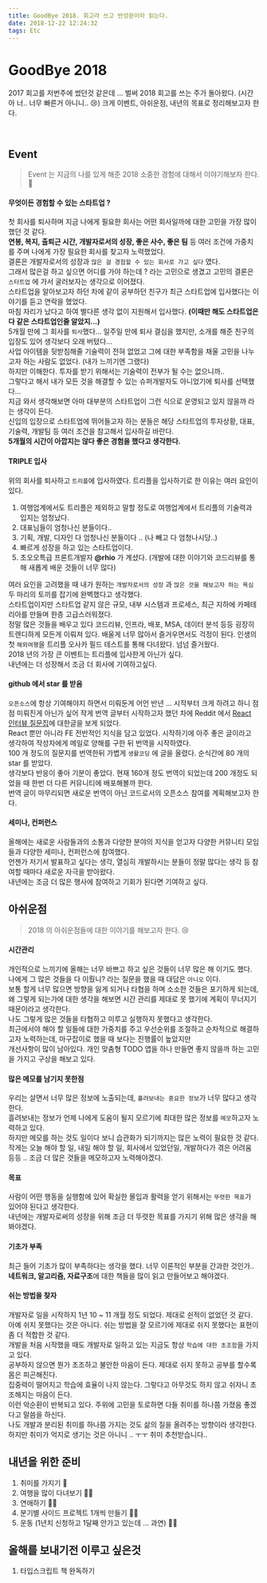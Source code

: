 ```yaml
---
title: GoodBye 2018. 회고라 쓰고 반성문이라 읽는다.
date: 2018-12-22 12:24:32
tags: Etc
---
```


# GoodBye 2018 
2017 회고를 저번주에 썼던것 같은데 ... 벌써 2018 회고를 쓰는 주가 돌아왔다. (시간아 너.. 너무 빠른거 아니니.. 😢) 
크게 이벤트, 아쉬운점, 내년의 목표로 정리해보고자 한다.  

<br/>

## Event 
> Event 는 지금의 나를 있게 해준 2018 소중한 경험에 대해서 이야기해보자 한다. 👏

#### 무엇이든 경험할 수 있는 스타트업 ?

첫 회사를 퇴사하며 지금 나에게 필요한 회사는 어떤 회사일까에 대한 고민을 가장 많이 했던 것 같다.  
**연봉, 복지, 출퇴근 시간, 개발자로서의 성장, 좋은 사수, 좋은 팀** 등 여러 조건에 가중치를 주며 나에게 가장 필요한 회사를 찾고자 노력했었다.  
결론은 개발자로서의 성장과 `많은 걸 경험할 수 있는 회사로 가고 싶다` 였다. <br/>
그래서 많은걸 하고 싶으면 어디를 가야 하는데 ? 라는 고민으로 생겼고 고민의 결론은 `스타트업` 에 가서 굴러보자는 생각으로 이어졌다.   
스타트업을 알아보고자 하던 차에 같이 공부하던 친구가 최근 스타트업에 입사했다는 이야기를 듣고 연락을 했었다.  
마침 자리가 났다고 하여 별다른 생각 없이 지원해서 입사했다. **(이때만 해도 스타트업은 다 같은 스타트업인줄 알았지...)**  <br/>
5개월 만에 그 회사를 `퇴사`했다... 일주일 만에 퇴사 결심을 했지만, 소개를 해준 친구의 입장도 있어 생각보다 오래 버텼다...   
사업 아이템을 뒷받침해줄 기술력이 전혀 없었고 그에 대한 부족함을 채울 고민을 나누고자 하는 사람도 없었다. (내가 느끼기엔 그랬다)   
하지만 이해한다. 투자를 받기 위해서는 기술력이 전부가 될 수는 없으니까..    
그렇다고 해서 내가 모든 것을 해결할 수 있는 슈퍼개발자도 아니었기에 퇴사를 선택했다...   
지금 와서 생각해보면 아마 대부분의 스타트업이 그런 식으로 운영되고 있지 않을까 라는 생각이 든다.   
신입의 입장으로 스타트업에 뛰어들고자 하는 분들은 해당 스타트업의 투자상황, 대표, 기술력, 개발팀 등 여러 조건을 참고해서 입사하길 바란다.  
**5개월의 시간이 아깝지는 않다 좋은 경험을 했다고 생각한다.**

#### TRIPLE 입사 
위의 회사를 퇴사하고 `트리플`에 입사하였다. 트리플을 입사하기로 한 이유는 여러 요인이 있다.   

1. 여행업계에서도 트리플은 제외하고 말할 정도로 여행업계에서 트리플의 기술력과 입지는 엄청났다.  
2. 대표님들이 엄청나신 분들이다..
3. 기획, 개발, 디자인 다 엄청나신 분들이다 .. (나 빼고 다 엄청나시당..)  
4. 빠르게 성장을 하고 있는 스타트업이다. 
5. 초오오특급 프론트개발자 **@rhio** 가 계셨다. (개발에 대한 이야기와 코드리뷰를 통해 새롭게 배운 것들이 너무 많다)

여러 요인을 고려했을 때 내가 원하는 `개발자로서의 성장` 과 `많은 것을 해보고자 하는 욕심` 두 마리의 토끼를 잡기에 완벽했다고 생각했다.  <br/>
스타트업이지만 스타트업 같지 않은 규모, 내부 시스템과 프로세스, 최근 지하에 카페테리아를 만들며 한층 고급스러워졌다.      
정말 많은 것들을 배우고 있다 코드리뷰, 인프라, 배포, MSA, 데이터 분석 등등 굉장히 트렌디하게 모든게 이뤄져 있다. 배울게 너무 많아서 즐거우면서도 걱정이 된다. 
인생의 첫 `해외여행`을 트리플 오사카 필드 테스트를 통해 다녀왔다. 넘넘 즐거웠다.  
2018 년의 가장 큰 이벤트는 트리플에 입사한게 아닌가 싶다.  
내년에는 더 성장해서 조금 더 회사에 기여하고싶다.

#### github 에서 star 를 받음 
`오픈소스`에 항상 기여해야지 하면서 미뤄둔게 어언 반년 ... 시작부터 크게 하려고 하니 점점 미뤄진게 아닌가 싶어 작게 번역 글부터 시작하고자 했던 차에 Reddit 에서 [React 인터뷰 질문집](https://github.com/appear/reactjs-interview-questions-ko)에 대한글을 보게 되었다.  
React 뿐만 아니라 FE 전반적인 지식을 담고 있었다. 시작하기에 아주 좋은 글이라고 생각하여 작성자에게 메일로 양해를 구한 뒤 번역을 시작하였다.  
100 개 정도의 질문지를 번역한뒤 가볍게 `생활코딩` 에 글을 올렸다. 순식간에 80 개의 star 를 받았다.  
생각보다 반응이 좋아 기분이 좋았다. 현재 160개 정도 번역이 되었는데 200 개정도 되었을 때 한번 더 다른 커뮤니티에 배포해볼까 한다.  
번역 글이 마무리되면 새로운 번역이 아닌 코드로서의 오픈소스 참여를 계획해보고자 한다.

#### 세미나, 컨퍼런스
올해에는 새로운 사람들과의 소통과 다양한 분야의 지식을 얻고자 다양한 커뮤니티 모임들과 다양한 세미나, 컨퍼런스에 참여했다.  
언젠가 저기서 발표하고 싶다는 생각, 열심히 개발하시는 분들이 정말 많다는 생각 등 참여할 때마다 새로운 자극을 받아왔다.  <br/>
내년에는 조금 더 많은 행사에 참여하고 기회가 된다면 기여하고 싶다.

## 아쉬운점 
> 2018 의 아쉬운점들에 대한 이야기를 해보고자 한다. 😢

#### 시간관리 
개인적으로 느끼기에 올해는 너무 바쁘고 하고 싶은 것들이 너무 많은 해 이기도 했다.  
나에게 그 많은 것들을 다 이뤘니? 라는 질문을 했을 때 대답은 `아니오` 이다.  
보통 할게 너무 많으면 방향을 잃게 되거나 타협을 하며 소소한 것들은 포기하게 되는데,     
왜 그렇게 되는가에 대한 생각을 해보면 시간 관리를 제대로 못 했기에 계획이 무너지기 때문이라고 생각한다.  
나도 그렇게 많은 것들을 타협하고 미루고 실행하지 못했다고 생각한다.  
최근에서야 해야 할 일들에 대한 가중치를 주고 우선순위를 조절하고 순차적으로 해결하고자 노력하는데, 마구잡이로 했을 때 보다는 진행률이 높았지만     
개선사항이 많이 남아있다. 개인 맞춤형 TODO 앱을 하나 만들면 좋지 않을까 하는 고민을 가지고 구상을 해보고 있다.  

#### 많은 메모를 남기지 못한점
우리는 살면서 너무 많은 정보에 노출되는데, `흘려보내는 중요한 정보`가 너무 많다고 생각한다.  
흘려보내는 정보가 언제 나에게 도움이 될지 모르기에 최대한 많은 정보를 `메모`하고자 노력하고 있다.  
하지만 메모를 하는 것도 일이다 보니 습관화가 되기까지는 많은 노력이 필요한 것 같다.  
작게는 오늘 해야 할 일, 내일 해야 할 일, 회사에서 있었던일, 개발하다가 겪은 어려움 등등 .. 
조금 더 많은 것들을 메모하고자 노력해야겠다.  

#### 목표 
사람이 어떤 행동을 실행함에 있어 확실한 몰입과 활력을 얻기 위해서는 `뚜렷한 목표`가 있어야 된다고 생각한다.  
내년에는 개발자로써의 성장을 위해 조금 더 뚜렷한 목표를 가지기 위해 많은 생각을 해봐야겠다. 

#### 기초가 부족
최근 들어 기초가 많이 부족하다는 생각을 했다. 너무 이론적인 부분을 간과한 것인가..  
**네트워크, 알고리즘, 자료구조**에 대한 책들을 많이 읽고 만들어보고 해야겠다.

#### 쉬는 방법을 찾자
개발자로 일을 시작하지 1년 10 ~ 11 개월 정도 되었다. 제대로 쉰적이 없었던 것 같다.  
아예 쉬지 못했다는 것은 아니다. 쉬는 방법을 잘 모르기에 제대로 쉬지 못했다는 표현이 좀 더 적합한 것 같다.  
개발을 처음 시작했을 때도 개발자로 일하고 있는 지금도 항상 `학습에 대한 초조함`을 가지고 있다.  
공부하지 않으면 뭔가 초조하고 불안한 마음이 든다. 제대로 쉬지 못하고 공부를 할수록 몸은 피곤해진다.   
집중력이 떨어지고 학습에 효율이 나지 않는다. 그렇다고 아무것도 하지 않고 쉬자니 초조해지는 마음이 든다.  
이런 악순환이 반복되고 있다. 주위에 고민을 토로하면 다들 취미를 하나쯤 가졌음 좋겠다고 말씀을 하신다.  
나도 개발과 분리된 취미를 하나쯤 가지는 것도 삶의 질을 올려주는 방향이라 생각한다.   
하지만 취미가 억지로 생기는 것은 아니니 .. ㅜㅜ 취미 추천받습니다..  

## 내년을 위한 준비 

1. 취미를 가지기 🎸
2. 여행을 많이 다녀보기 🏄‍♂️
3. 연애하기 🙏🏻
4. 분기별 사이드 프로젝트 1개씩 만들기 ✍🏻
5. 운동 (1년치 신청하고 1달째 안가고 있는데 ... 과연) 💪🏻

## 올해를 보내기전 이루고 싶은것

1. 타입스크립트 책 완독하기 